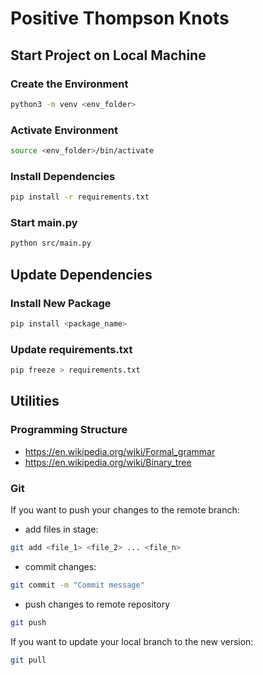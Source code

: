 # Positive Thompson Knots

## Start Project on Local Machine
### Create the Environment
```bash
python3 -m venv <env_folder>
```
### Activate Environment
```bash
source <env_folder>/bin/activate
```
### Install Dependencies
```bash
pip install -r requirements.txt
```
### Start main.py
```bash
python src/main.py
```

## Update Dependencies
### Install New Package
```bash
pip install <package_name>
```
### Update requirements.txt
```bash
pip freeze > requirements.txt
```
## Utilities
### Programming Structure
- https://en.wikipedia.org/wiki/Formal_grammar
- https://en.wikipedia.org/wiki/Binary_tree
### Git
If you want to push your changes to the remote branch:
- add files in stage:
```bash
git add <file_1> <file_2> ... <file_n>
```
- commit changes:
```bash
git commit -m "Commit message"
```
- push changes to remote repository
```bash
git push
```

If you want to update your local branch to the new version:
```bash
git pull
```
